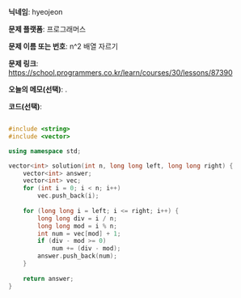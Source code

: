 **닉네임**: hyeojeon

**문제 플랫폼**: 프로그래머스

**문제 이름 또는 번호**: n^2 배열 자르기

**문제 링크**: https://school.programmers.co.kr/learn/courses/30/lessons/87390

**오늘의 메모(선택)**: .

**코드(선택)**:

```cpp

#include <string>
#include <vector>

using namespace std;

vector<int> solution(int n, long long left, long long right) {
    vector<int> answer;
    vector<int> vec;
    for (int i = 0; i < n; i++)
        vec.push_back(i);
    
    for (long long i = left; i <= right; i++) {
        long long div = i / n;
        long long mod = i % n;
        int num = vec[mod] + 1;
        if (div - mod >= 0)
            num += (div - mod);
        answer.push_back(num);
    }
    
    return answer;
}


```
